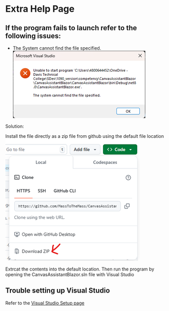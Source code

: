 # Extra Help Page

## If the program fails to launch refer to the following issues:

- The System cannot find the file specified.
![System cannot find file specified](/docs/screenshots/cannot_find_specified_file.png)

Solution:

Install the file directly as a zip file from github using the default file location
![Zip Button Location](/docs/screenshots/download_as_zip.png)

Extrcat the contents into the default location. Then run the program by opening the CanvasAssistantBlazor.sln file with Visual Studio


## Trouble setting up Visual Studio

Refer to the [Visual Studio Setup page](/docs/VisualStudioSetup.md)